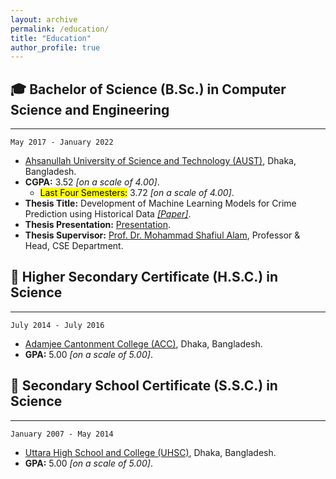 ```yaml
---
layout: archive
permalink: /education/
title: "Education"
author_profile: true
---
```


## 🎓 Bachelor of Science (B.Sc.) in Computer Science and Engineering

---

`May 2017 - January 2022`
* [Ahsanullah University of Science and Technology (AUST)](https://www.aust.edu/, "https://www.aust.edu/"), Dhaka, Bangladesh.
* **CGPA:** 3.52 _[on a scale of 4.00]_.
    * <mark>Last Four Semesters:</mark> 3.72 _[on a scale of 4.00]_.
* **Thesis Title:** Development of Machine Learning Models for Crime Prediction using Historical Data _[[Paper]](https://abuubaida.github.io/files/thesis_paper.pdf "Paper PDF")_.
* **Thesis Presentation:** [Presentation](https://abuubaida.github.io/files/thesis_presentation.pdf "Presentation PDF").
* **Thesis Supervisor:** [Prof. Dr. Mohammad Shafiul Alam](https://www.aust.edu/cse/faculty_member/dr_mohammad_shafiul_alam, "Academic Profile"), Professor & Head, CSE Department.



## 🏫 Higher Secondary Certificate (H.S.C.) in Science

---

`July 2014 - July 2016`
* [Adamjee Cantonment College (ACC)](http://mail.acc.edu.bd/, "http://mail.acc.edu.bd/"), Dhaka, Bangladesh.
* **GPA:** 5.00 _[on a scale of 5.00]_.



## 🏫 Secondary School Certificate (S.S.C.) in Science

---

`January 2007 - May 2014`
* [Uttara High School and College (UHSC)](http://uhscdhaka.edu.bd/ "http://uhscdhaka.edu.bd/"), Dhaka, Bangladesh.
* **GPA:** 5.00 _[on a scale of 5.00]_.